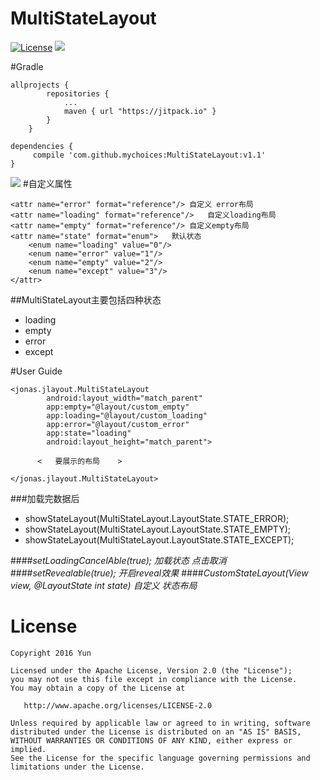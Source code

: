 # MultiStateLayout
[![License](https://img.shields.io/badge/license-Apache%202-green.svg?style=flat-square)](https://www.apache.org/licenses/LICENSE-2.0)
[![](https://jitpack.io/v/mychoices/MultiStateLayout.svg)](https://jitpack.io/#mychoices/MultiStateLayout)

#Gradle
```
allprojects {
		repositories {
			...
			maven { url "https://jitpack.io" }
		}
	}
	
dependencies {
	 compile 'com.github.mychoices:MultiStateLayout:v1.1'
}
```
![](https://raw.githubusercontent.com/mychoices/MultiStateLayout/master/001.gif)
#自定义属性
```
<attr name="error" format="reference"/> 自定义 error布局
<attr name="loading" format="reference"/>	自定义loading布局
<attr name="empty" format="reference"/>	自定义empty布局
<attr name="state" format="enum">	默认状态
    <enum name="loading" value="0"/>
    <enum name="error" value="1"/>
    <enum name="empty" value="2"/>
    <enum name="except" value="3"/>
</attr>
```
##MultiStateLayout主要包括四种状态
- loading
- empty
- error
- except

#User Guide
```
<jonas.jlayout.MultiStateLayout
        android:layout_width="match_parent"
		app:empty="@layout/custom_empty"
		app:loading="@layout/custom_loading"
		app:error="@layout/custom_error"
		app:state="loading"
        android:layout_height="match_parent">
	 
      <   要展示的布局    >

</jonas.jlayout.MultiStateLayout>
```
###加载完数据后
- showStateLayout(MultiStateLayout.LayoutState.STATE_ERROR);
- showStateLayout(MultiStateLayout.LayoutState.STATE_EMPTY);
- showStateLayout(MultiStateLayout.LayoutState.STATE_EXCEPT);

####*setLoadingCancelAble(true); 加载状态 点击取消*
####*setRevealable(true);  开启reveal效果*
####*CustomStateLayout(View view, @LayoutState int state) 自定义 状态布局*


# License

    Copyright 2016 Yun

    Licensed under the Apache License, Version 2.0 (the "License");
    you may not use this file except in compliance with the License.
    You may obtain a copy of the License at

       http://www.apache.org/licenses/LICENSE-2.0

    Unless required by applicable law or agreed to in writing, software
    distributed under the License is distributed on an "AS IS" BASIS,
    WITHOUT WARRANTIES OR CONDITIONS OF ANY KIND, either express or implied.
    See the License for the specific language governing permissions and
    limitations under the License.
